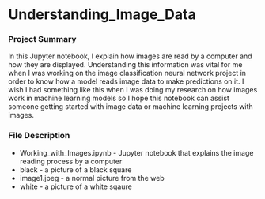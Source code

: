 # Understanding_Image_Data

### Project Summary

In this Jupyter notebook, I explain how images are read by a computer and how they are displayed. Understanding this information was vital for me when I was working on the image classification neural network project in order to know how a model reads image data to make predictions on it. I wish I had something like this when I was doing my research on how images work in machine learning models so I hope this notebook can assist someone getting started with image data or machine learning projects with images.

### File Description 

- Working_with_Images.ipynb - Jupyter notebook that explains the image reading process by a computer 
- black - a picture of a black square 
- image1.jpeg - a normal picture from the web 
- white - a picture of a white sqaure 
